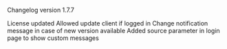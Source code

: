 Changelog version 1.7.7
 
License updated
Allowed update client if logged in
Change notification message in case of new version available
Added source parameter in login page to show custom messages
